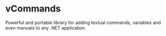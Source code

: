 vCommands
=========

Powerful and portable library for adding textual commands, variables and even manuals to any .NET application.
